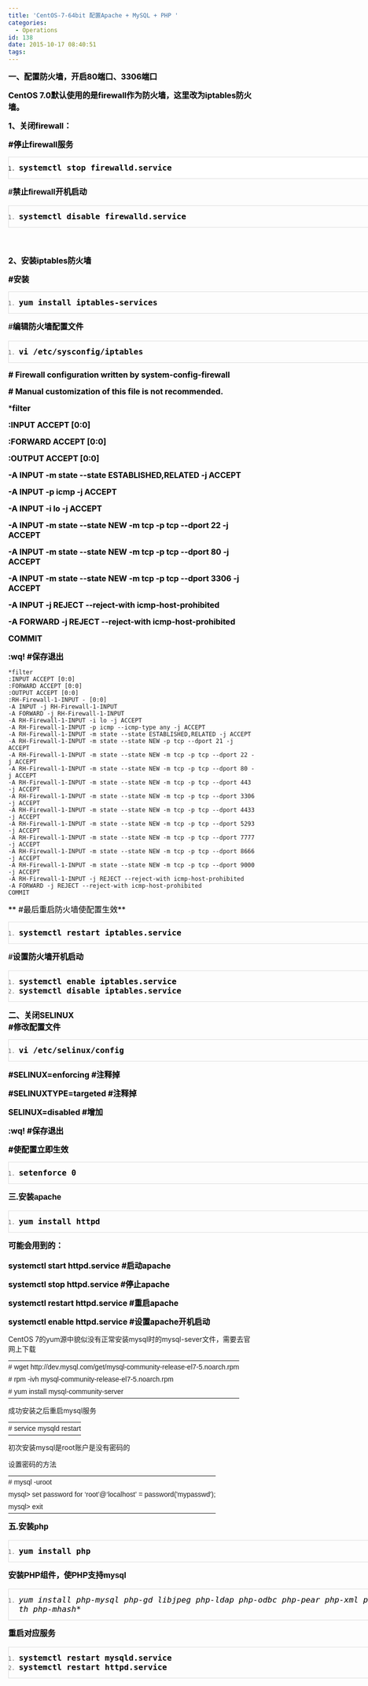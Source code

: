 ```yaml
---
title: 'CentOS-7-64bit 配置Apache + MySQL + PHP '
categories:
  - Operations
id: 138
date: 2015-10-17 08:40:51
tags:
---
```


<span style="word-wrap: break-word; font-size: 16px; color: #000000;">**一、配置防火墙，开启80端口、3306端口**</span>

<span style="word-wrap: break-word; color: #000000; font-size: 16px;">**CentOS 7.0默认使用的是firewall作为防火墙，这里改为iptables防火墙。**</span>

<span style="word-wrap: break-word; color: #000000; font-size: 16px;">**1、关闭firewall：**</span>

<span style="word-wrap: break-word; color: #64451d;"><span style="word-wrap: break-word; font-size: 16px; color: #000000;">**#停止firewall服务**</span>  
</span>

<div id="codeText" class="codeText" style="word-wrap: break-word; border: 1px solid #dddddd; width: 1041.453125px; overflow: auto; margin: 0px 0px 1.1em; padding: 0px; word-break: break-all; letter-spacing: 0.1px; font-style: normal; font-variant: normal; font-weight: normal; font-stretch: normal; font-size: 12px; line-height: normal; font-family: Consolas, monospace; background: #ffffff;">

1.  <span style="word-wrap: break-word; color: #000000; font-size: 16px;">**systemctl stop firewalld.service**</span>

</div>

<span style="word-wrap: break-word; font-family: 宋体, Arial; line-height: 26px; font-size: 24px; color: #e53333;"><span style="word-wrap: break-word; font-size: 16px; color: #000000;"><span style="word-wrap: break-word;">**#禁止firewall开机启动**</span></span></span>

<div id="codeText" class="codeText" style="word-wrap: break-word; border: 1px solid #dddddd; width: 1041.453125px; overflow: auto; margin: 0px 0px 1.1em; padding: 0px; word-break: break-all; letter-spacing: 0.1px; font-stretch: normal; font-size: 12px; line-height: normal; font-family: Consolas, monospace; color: #666666; background-image: initial; background-attachment: initial; background-size: initial; background-origin: initial; background-clip: initial; background-position: initial; background-repeat: initial;">

1.  <span style="word-wrap: break-word; color: #000000; font-size: 16px;">**systemctl disable firewalld.service**</span>

</div>

<span style="word-wrap: break-word; font-family: 宋体, Arial; font-size: 12px; line-height: 26px; color: #64451d;"> </span>

<span style="word-wrap: break-word; color: #000000; font-size: 16px;">**2、安装iptables防火墙**</span>

<span style="word-wrap: break-word; color: #64451d;"><span style="word-wrap: break-word; font-size: 16px; color: #000000;"><span style="word-wrap: break-word;">**#安装**</span></span>  
</span>

<div id="codeText" class="codeText" style="word-wrap: break-word; border: 1px solid #dddddd; width: 1041.453125px; overflow: auto; margin: 0px 0px 1.1em; padding: 0px; word-break: break-all; letter-spacing: 0.1px; font-stretch: normal; font-size: 12px; line-height: normal; font-family: Consolas, monospace; color: #666666; background-image: initial; background-attachment: initial; background-size: initial; background-origin: initial; background-clip: initial; background-position: initial; background-repeat: initial;">

1.  <span style="word-wrap: break-word; color: #000000; font-size: 16px;">**yum install iptables-services**</span>

</div>

<span style="word-wrap: break-word; font-family: 宋体, Arial; line-height: 26px; font-size: 16px; color: #000000;"><span style="word-wrap: break-word;">**#编辑防火墙配置文件**</span></span><span style="color: #666666; font-family: 宋体, Arial; font-size: 12px; line-height: 26px;"> </span>

<div id="codeText" class="codeText" style="word-wrap: break-word; border: 1px solid #dddddd; width: 1041.453125px; overflow: auto; margin: 0px 0px 1.1em; padding: 0px; word-break: break-all; letter-spacing: 0.1px; font-stretch: normal; font-size: 12px; line-height: normal; font-family: Consolas, monospace; color: #666666; background-image: initial; background-attachment: initial; background-size: initial; background-origin: initial; background-clip: initial; background-position: initial; background-repeat: initial;">

1.  <span style="word-wrap: break-word; color: #000000; font-size: 16px;">**vi /etc/sysconfig/iptables**</span>

</div>

<span style="word-wrap: break-word; color: #000000; font-size: 16px;">**# Firewall configuration written by system-config-firewall**</span>

<span style="word-wrap: break-word; color: #000000; font-size: 16px;">**# Manual customization of this file is not recommended.**</span>

<span style="word-wrap: break-word; color: #000000; font-size: 16px;">***filter**</span>

<span style="word-wrap: break-word; color: #000000; font-size: 16px;">**:INPUT ACCEPT [0:0]**</span>

<span style="word-wrap: break-word; color: #000000; font-size: 16px;">**:FORWARD ACCEPT [0:0]**</span>

<span style="word-wrap: break-word; color: #000000; font-size: 16px;">**:OUTPUT ACCEPT [0:0]**</span>

<span style="word-wrap: break-word; color: #000000; font-size: 16px;">**-A INPUT -m state --state ESTABLISHED,RELATED -j ACCEPT**</span>

<span style="word-wrap: break-word; color: #000000; font-size: 16px;">**-A INPUT -p icmp -j ACCEPT**</span>

<span style="word-wrap: break-word; color: #000000; font-size: 16px;">**-A INPUT -i lo -j ACCEPT**</span>

<span style="word-wrap: break-word; color: #000000; font-size: 16px;">**-A INPUT -m state --state NEW -m tcp -p tcp --dport 22 -j ACCEPT**</span>

<span style="word-wrap: break-word; color: #000000; font-size: 16px;">**-A INPUT -m state --state NEW -m tcp -p tcp --dport 80 -j ACCEPT**</span>

<span style="word-wrap: break-word; color: #000000; font-size: 16px;">**-A INPUT -m state --state NEW -m tcp -p tcp --dport 3306 -j ACCEPT**</span>

<span style="word-wrap: break-word; color: #000000; font-size: 16px;">**-A INPUT -j REJECT --reject-with icmp-host-prohibited**</span>

<span style="word-wrap: break-word; color: #000000; font-size: 16px;">**-A FORWARD -j REJECT --reject-with icmp-host-prohibited**</span>

<span style="word-wrap: break-word; color: #000000; font-size: 16px;">**COMMIT**</span>

<span style="word-wrap: break-word; color: #64451d;"><span style="word-wrap: break-word; font-size: 16px; color: #000000;">**:wq! #保存退出**</span>  

</span>

```shell
*filter
:INPUT ACCEPT [0:0]
:FORWARD ACCEPT [0:0]
:OUTPUT ACCEPT [0:0]
:RH-Firewall-1-INPUT - [0:0]
-A INPUT -j RH-Firewall-1-INPUT
-A FORWARD -j RH-Firewall-1-INPUT
-A RH-Firewall-1-INPUT -i lo -j ACCEPT
-A RH-Firewall-1-INPUT -p icmp --icmp-type any -j ACCEPT
-A RH-Firewall-1-INPUT -m state --state ESTABLISHED,RELATED -j ACCEPT
-A RH-Firewall-1-INPUT -m state --state NEW -p tcp --dport 21 -j ACCEPT
-A RH-Firewall-1-INPUT -m state --state NEW -m tcp -p tcp --dport 22 -j ACCEPT
-A RH-Firewall-1-INPUT -m state --state NEW -m tcp -p tcp --dport 80 -j ACCEPT
-A RH-Firewall-1-INPUT -m state --state NEW -m tcp -p tcp --dport 443 -j ACCEPT
-A RH-Firewall-1-INPUT -m state --state NEW -m tcp -p tcp --dport 3306 -j ACCEPT
-A RH-Firewall-1-INPUT -m state --state NEW -m tcp -p tcp --dport 4433 -j ACCEPT
-A RH-Firewall-1-INPUT -m state --state NEW -m tcp -p tcp --dport 5293 -j ACCEPT
-A RH-Firewall-1-INPUT -m state --state NEW -m tcp -p tcp --dport 7777 -j ACCEPT
-A RH-Firewall-1-INPUT -m state --state NEW -m tcp -p tcp --dport 8666 -j ACCEPT
-A RH-Firewall-1-INPUT -m state --state NEW -m tcp -p tcp --dport 9000 -j ACCEPT
-A RH-Firewall-1-INPUT -j REJECT --reject-with icmp-host-prohibited
-A FORWARD -j REJECT --reject-with icmp-host-prohibited
COMMIT
```

<span style="word-wrap: break-word; color: #64451d;"><span style="word-wrap: break-word; font-size: 16px; color: #000000;">** #最后重启防火墙使配置生效**</span>  
</span>

<div id="codeText" class="codeText" style="word-wrap: break-word; border: 1px solid #dddddd; width: 1041.453125px; overflow: auto; margin: 0px 0px 1.1em; padding: 0px; word-break: break-all; letter-spacing: 0.1px; font-stretch: normal; font-size: 12px; line-height: normal; font-family: Consolas, monospace; color: #666666; background-image: initial; background-attachment: initial; background-size: initial; background-origin: initial; background-clip: initial; background-position: initial; background-repeat: initial;">

1.  <span style="word-wrap: break-word; color: #000000; font-size: 16px;">**systemctl restart iptables.service**</span>

</div>

<span style="word-wrap: break-word; font-family: 宋体, Arial; line-height: 26px; font-size: 16px; color: #000000;"><span style="word-wrap: break-word;">**#设置防火墙开机启动**</span></span>

<div id="codeText" class="codeText" style="word-wrap: break-word; border: 1px solid #dddddd; width: 1041.453125px; overflow: auto; margin: 0px 0px 1.1em; padding: 0px; word-break: break-all; letter-spacing: 0.1px; font-stretch: normal; font-size: 12px; line-height: normal; font-family: Consolas, monospace; color: #666666; background-image: initial; background-attachment: initial; background-size: initial; background-origin: initial; background-clip: initial; background-position: initial; background-repeat: initial;">

1.  <span style="word-wrap: break-word; color: #000000; font-size: 16px;">**systemctl enable iptables.service**</span>
1.  <span style="word-wrap: break-word; color: #000000; font-size: 16px;">**systemctl disable iptables.service**</span>

</div>

<span style="word-wrap: break-word; color: #64451d;"><span style="word-wrap: break-word; font-size: 16px; color: #000000;">**二、关闭SELINUX**</span>  
<span style="word-wrap: break-word; font-size: 16px; color: #000000;">**#修改配置文件**</span>  
</span>

<div id="codeText" class="codeText" style="word-wrap: break-word; border: 1px solid #dddddd; width: 1041.453125px; overflow: auto; margin: 0px 0px 1.1em; padding: 0px; word-break: break-all; letter-spacing: 0.1px; font-stretch: normal; font-size: 12px; line-height: normal; font-family: Consolas, monospace; color: #666666; background-image: initial; background-attachment: initial; background-size: initial; background-origin: initial; background-clip: initial; background-position: initial; background-repeat: initial;">

1.  <span style="word-wrap: break-word; color: #000000; font-size: 16px;">**vi /etc/selinux/config**</span>

</div>

<span style="word-wrap: break-word; color: #000000; font-size: 16px;">**#SELINUX=enforcing #注释掉**</span>

<span style="word-wrap: break-word; color: #000000; font-size: 16px;">**#SELINUXTYPE=targeted #注释掉**</span>

<span style="word-wrap: break-word; color: #000000; font-size: 16px;">**SELINUX=disabled #增加**</span>

<span style="word-wrap: break-word; color: #000000; font-size: 16px;">**:wq! #保存退出**</span>

<span style="word-wrap: break-word; color: #64451d;"><span style="word-wrap: break-word; font-size: 16px; color: #000000;">**#使配置立即生效**</span>  
</span>

<div id="codeText" class="codeText" style="word-wrap: break-word; border: 1px solid #dddddd; width: 1041.453125px; overflow: auto; margin: 0px 0px 1.1em; padding: 0px; word-break: break-all; letter-spacing: 0.1px; font-stretch: normal; font-size: 12px; line-height: normal; font-family: Consolas, monospace; color: #666666; background-image: initial; background-attachment: initial; background-size: initial; background-origin: initial; background-clip: initial; background-position: initial; background-repeat: initial;">

1.  <span style="word-wrap: break-word; color: #000000; font-size: 16px;">**setenforce 0**</span>

</div>

<span style="word-wrap: break-word; font-family: 宋体, Arial; line-height: 26px; font-size: 16px; color: #000000;">**三.安装apache**</span>  

<div id="codeText" class="codeText" style="word-wrap: break-word; border: 1px solid #dddddd; width: 1041.453125px; overflow: auto; margin: 0px 0px 1.1em; padding: 0px; word-break: break-all; letter-spacing: 0.1px; font-stretch: normal; font-size: 12px; line-height: normal; font-family: Consolas, monospace; color: #666666; background-image: initial; background-attachment: initial; background-size: initial; background-origin: initial; background-clip: initial; background-position: initial; background-repeat: initial;">

1.  <span style="word-wrap: break-word; color: #000000; font-size: 16px;">**yum install httpd**</span>

</div>

<span style="word-wrap: break-word; font-family: 宋体, Arial; line-height: 26px; font-size: 16px; color: #000000;">**可能会用到的：**</span>

<span style="word-wrap: break-word; font-size: 16px; color: #000000;">**systemctl start httpd.service #启动apache**</span>

<span style="word-wrap: break-word; font-size: 16px; color: #000000;">**systemctl stop httpd.service #停止apache**</span>

<span style="word-wrap: break-word; font-size: 16px; color: #000000;">**systemctl restart httpd.service #重启apache**</span>

<span style="word-wrap: break-word; font-size: 16px; color: #000000;">**systemctl enable httpd.service #设置apache开机启动**</span>

CentOS 7的yum源中貌似没有正常安装mysql时的mysql-sever文件，需要去官网上下载

<table style="padding: 0px; margin: 0px; font-family: Verdana, Arial, Tahoma; font-size: 14px; line-height: 25px;" border="0" cellspacing="0" cellpadding="0">

<tbody style="padding: 0px; margin: 0px;">

<tr style="padding: 0px; margin: 0px;">

<td style="padding: 0px; margin: 0px;">

<div style="padding: 0px; margin: 0px;">

<div style="padding: 0px; margin: 0px;"># wget http://dev.mysql.com/get/mysql-community-release-el7-5.noarch.rpm</div>

<div style="padding: 0px; margin: 0px;"># rpm -ivh mysql-community-release-el7-5.noarch.rpm</div>

<div style="padding: 0px; margin: 0px;"># yum install mysql-community-server</div>

</div>

</td>

</tr>

</tbody>

</table>

成功安装之后重启mysql服务

<table style="padding: 0px; margin: 0px; font-family: Verdana, Arial, Tahoma; font-size: 14px; line-height: 25px;" border="0" cellspacing="0" cellpadding="0">

<tbody style="padding: 0px; margin: 0px;">

<tr style="padding: 0px; margin: 0px;">

<td style="padding: 0px; margin: 0px;">

<div style="padding: 0px; margin: 0px;">

<div style="padding: 0px; margin: 0px;"># service mysqld restart</div>

</div>

</td>

</tr>

</tbody>

</table>

初次安装mysql是root账户是没有密码的

设置密码的方法

<table style="padding: 0px; margin: 0px; font-family: Verdana, Arial, Tahoma; font-size: 14px; line-height: 25px;" border="0" cellspacing="0" cellpadding="0">

<tbody style="padding: 0px; margin: 0px;">

<tr style="padding: 0px; margin: 0px;">

<td style="padding: 0px; margin: 0px;">

<div style="padding: 0px; margin: 0px;">

<div style="padding: 0px; margin: 0px;"># mysql -uroot</div>

<div style="padding: 0px; margin: 0px;">mysql> set password for ‘root’@‘localhost’ = password('mypasswd');</div>

<div style="padding: 0px; margin: 0px;">mysql> exit</div>

</div>

</td>

</tr>

</tbody>

</table>

<span style="word-wrap: break-word; font-family: 宋体, Arial; line-height: 26px; font-size: 16px; color: #000000;">**五.安装php**</span>  

<div id="codeText" class="codeText" style="word-wrap: break-word; border: 1px solid #dddddd; width: 1041.453125px; overflow: auto; margin: 0px 0px 1.1em; padding: 0px; word-break: break-all; letter-spacing: 0.1px; font-stretch: normal; font-size: 12px; line-height: normal; font-family: Consolas, monospace; color: #666666; background-image: initial; background-attachment: initial; background-size: initial; background-origin: initial; background-clip: initial; background-position: initial; background-repeat: initial;">

1.  <span style="word-wrap: break-word; color: #000000; font-size: 16px;">**yum install php**</span>

</div>

<span style="word-wrap: break-word; font-family: 宋体, Arial; line-height: 26px; font-size: 16px; color: #000000;">**安装PHP组件，使PHP支持mysql**</span>

<div id="codeText" class="codeText" style="word-wrap: break-word; border: 1px solid #dddddd; width: 1041.453125px; overflow: auto; margin: 0px 0px 1.1em; padding: 0px; word-break: break-all; letter-spacing: 0.1px; font-stretch: normal; font-size: 12px; line-height: normal; font-family: Consolas, monospace; color: #666666; background-image: initial; background-attachment: initial; background-size: initial; background-origin: initial; background-clip: initial; background-position: initial; background-repeat: initial;">

1.  <span style="word-wrap: break-word; color: #000000; font-size: 16px;">**yum install php-mysql php-gd libjpeg* php-ldap php-odbc php-pear php-xml php-xmlrpc php-mbstring php-bcmath php-mhash**</span>

</div>

<span style="word-wrap: break-word; font-family: 宋体, Arial; line-height: 26px; font-size: 16px; color: #000000;">**重启对应服务**</span>

<div id="codeText" class="codeText" style="word-wrap: break-word; border: 1px solid #dddddd; width: 1041.453125px; overflow: auto; margin: 0px 0px 1.1em; padding: 0px; word-break: break-all; letter-spacing: 0.1px; font-stretch: normal; font-size: 12px; line-height: normal; font-family: Consolas, monospace; color: #666666; background-image: initial; background-attachment: initial; background-size: initial; background-origin: initial; background-clip: initial; background-position: initial; background-repeat: initial;">

1.  <span style="word-wrap: break-word; color: #000000; font-size: 16px;">**systemctl restart mysqld.service**</span>
2.  <span style="word-wrap: break-word; color: #000000; font-size: 16px;">**systemctl restart httpd.service**</span>

</div>
